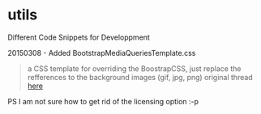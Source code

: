 # utils
Different Code Snippets for Developpment

20150308 - Added BootstrapMediaQueriesTemplate.css
> a CSS template for overriding the BoostrapCSS, just replace the refferences to the background images (gif, jpg, png)
> original thread [here](http://www.webdesignerforum.co.uk/topic/71672-bootstrap-responsive-image-full-page-background-image/)

PS I am not sure how to get rid of the licensing option :-p
